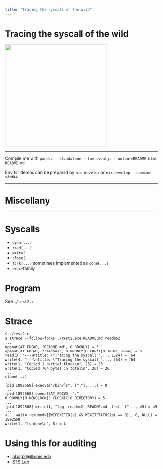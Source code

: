 ```yaml
---
title: "Tracing the syscall of the wild"
---
```


# Tracing the syscall of the wild

<img src="https://mpd-biblio-covers.imgix.net/9780812504323.jpg?w=900" style="height: 35vw;" />

--------

Compile me with `pandoc --standalone --to=revealjs --output=README.html README.md`

Env for demos can be prepared by `nix develop` or `nix develop --command $SHELL`

--------

# Miscellany

--------

# Syscalls

- `open(...)`
- `read(...)`
- `write(...)`
- `close(...)`
- `fork(...)` sometimes implemented as `cone(...)`
- `exec`-family

# Program

See `./test2.c`.

# Strace

```
$ ./test2.c
$ strace --follow-forks ./test2.exe README.md readme2
...
openat(AT_FDCWD, "README.md", O_RDONLY) = 3
openat(AT_FDCWD, "readme2", O_WRONLY|O_CREAT|O_TRUNC, 0644) = 4
read(3, "---\ntitle: \"Tracing the syscall "..., 1024) = 764
write(4, "---\ntitle: \"Tracing the syscall "..., 764) = 764
write(1, "Copied 1 partial block\n", 23) = 23
write(1, "Copied 764 bytes in total\n", 26) = 26
...
clone(...)
...
[pid 1892568] execve("/bin/ls", ["."], ...) = 0
...
[pid 1892568] openat(AT_FDCWD, ".", O_RDONLY|O_NONBLOCK|O_CLOEXEC|O_DIRECTORY) = 5
...
[pid 1892568] write(1, "log  readme2  README.md  test  t"..., 49) = 49
...
<... wait4 resumed>[{WIFEXITED(s) && WEXITSTATUS(s) == 0}], 0, NULL) = 1892568
write(1, "ls done\n", 8) = 8
```

# Using this for auditing

- <akulg2@illinois.edu>
- [STS Lab](https://sts.cs.illinois.edu/projects/)
